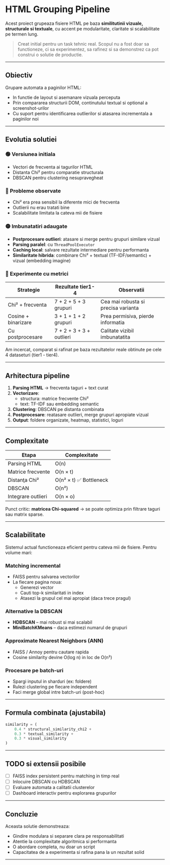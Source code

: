 # HTML Grouping Pipeline

Acest proiect grupeaza fisiere HTML pe baza **similitutinii vizuale, structurale si textuale**, cu accent pe modularitate, claritate si scalabilitate pe termen lung.

> Creat initial pentru un task tehnic real. Scopul nu a fost doar sa functioneze, ci sa experimentez, sa rafinez si sa demonstrez ca pot construi o solutie de productie.

---

## Obiectiv

Grupare automata a paginilor HTML:
- In functie de layout si asemanare vizuala perceputa
- Prin compararea structurii DOM, continutului textual si optional a screenshot-urilor
- Cu suport pentru identificarea outlierilor si atasarea incrementala a paginilor noi

---

## Evolutia solutiei

### 🟢 Versiunea initiala
- Vectori de frecventa ai tagurilor HTML
- Distanta Chi² pentru comparatie structurala
- DBSCAN pentru clustering nesupravegheat

### 🔴 Probleme observate
- Chi² era prea sensibil la diferente mici de frecventa
- Outlierii nu erau tratati bine
- Scalabilitate limitata la cateva mii de fisiere

### 🟡 Imbunatatiri adaugate
- **Postprocesare outlieri**: atasare si merge pentru grupuri similare vizual
- **Parsing paralel**: cu `ThreadPoolExecutor`
- **Caching local**: salvare rezultate intermediare pentru performanta
- **Similaritate hibrida**: combinare Chi² + textual (TF-IDF/semantic) + vizual (embedding imagine)

### 🔵 Experimente cu metrici

| Strategie               | Rezultate tier1-4       | Observatii                              |
|------------------------|--------------------------|------------------------------------------|
| Chi² + frecventa       | 7 + 2 + 5 + 3 grupuri     | Cea mai robusta si precisa varianta      |
| Cosine + binarizare    | 3 + 1 + 1 + 2 grupuri     | Prea permisiva, pierde informatia        |
| Cu postprocesare       | 7 + 2 + 3 + 3 + outlieri  | Calitate vizibil imbunatatita            |

Am incercat, comparat si rafinat pe baza rezultatelor reale obtinute pe cele 4 dataseturi (tier1 - tier4).

---

## Arhitectura pipeline

1. **Parsing HTML** → frecventa taguri + text curat
2. **Vectorizare**:
    - structura: matrice frecvente Chi²
    - text: TF-IDF sau embedding semantic
3. **Clustering**: DBSCAN pe distanta combinata
4. **Postprocesare**: reatasare outlieri, merge grupuri apropiate vizual
5. **Output**: foldere organizate, heatmap, statistici, loguri

---

## Complexitate

| Etapa                  | Complexitate            |
|------------------------|--------------------------|
| Parsing HTML           | O(n)                     |
| Matrice frecvente      | O(n × t)                 |
| Distanţa Chi²         | O(n² × t) ✅ Bottleneck   |
| DBSCAN                 | O(n²)                    |
| Integrare outlieri     | O(n × o)                 |

Punct critic: **matricea Chi-squared** → se poate optimiza prin filtrare taguri sau matrix sparse.

---

## Scalabilitate

Sistemul actual functioneaza eficient pentru cateva mii de fisiere. Pentru volume mari:

### Matching incremental
- FAISS pentru salvarea vectorilor
- La fiecare pagina noua:
  - Generezi vector
  - Cauti top-k similaritati in index
  - Atasezi la grupul cel mai apropiat (daca trece pragul)

### Alternative la DBSCAN
- **HDBSCAN** – mai robust si mai scalabil
- **MiniBatchKMeans** – daca estimezi numarul de grupuri

### Approximate Nearest Neighbors (ANN)
- FAISS / Annoy pentru cautare rapida
- Cosine similarity devine O(log n) in loc de O(n²)

### Procesare pe batch-uri
- Spargi inputul in sharduri (ex: foldere)
- Rulezi clustering pe fiecare independent
- Faci merge global intre batch-uri (post-hoc)

---

## Formula combinata (ajustabila)
```python
similarity = (
    0.4 * structural_similarity_chi2 +
    0.3 * textual_similarity +
    0.3 * visual_similarity
)
```

---

## TODO si extensii posibile
- [ ] FAISS index persistent pentru matching in timp real
- [ ] Inlocuire DBSCAN cu HDBSCAN
- [ ] Evaluare automata a calitatii clusterelor
- [ ] Dashboard interactiv pentru explorarea grupurilor

---

## Concluzie

Aceasta solutie demonstreaza:
- Gindire modulara si separare clara pe responsabilitati
- Atentie la complexitate algoritmica si performanta
- O abordare completa, nu doar un script
- Capacitatea de a experimenta si rafina pana la un rezultat solid


---